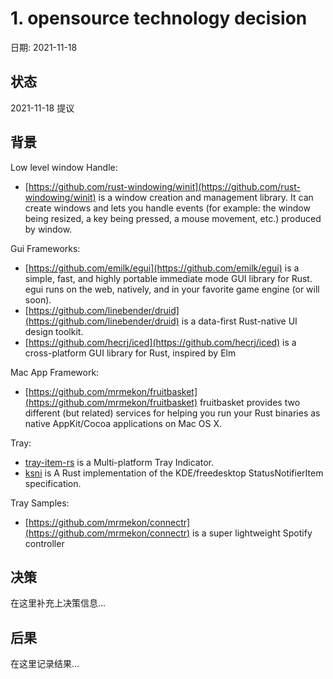 # 1. opensource technology decision

日期: 2021-11-18

## 状态

2021-11-18 提议

## 背景

Low level window Handle:

- [https://github.com/rust-windowing/winit](https://github.com/rust-windowing/winit) is a window creation and management library. It can create windows and lets you handle events (for example: the window being resized, a key being pressed, a mouse movement, etc.) produced by window.

Gui Frameworks:

- [https://github.com/emilk/egui](https://github.com/emilk/egui)  is a simple, fast, and highly portable immediate mode GUI library for Rust. egui runs on the web, natively, and in your favorite game engine (or will soon).
- [https://github.com/linebender/druid](https://github.com/linebender/druid) is a data-first Rust-native UI design toolkit.
- [https://github.com/hecrj/iced](https://github.com/hecrj/iced) is a cross-platform GUI library for Rust, inspired by Elm

Mac App Framework:

- [https://github.com/mrmekon/fruitbasket](https://github.com/mrmekon/fruitbasket) fruitbasket provides two different (but related) services for helping you run your Rust binaries as native AppKit/Cocoa applications on Mac OS X.

Tray:

- [tray-item-rs](https://github.com/olback/tray-item-rs) is a  Multi-platform Tray Indicator.
- [ksni](https://github.com/iovxw/ksni) is A Rust implementation of the KDE/freedesktop StatusNotifierItem specification.

Tray Samples:

- [https://github.com/mrmekon/connectr](https://github.com/mrmekon/connectr) is a super lightweight Spotify controller


## 决策

在这里补充上决策信息...

## 后果

在这里记录结果...
